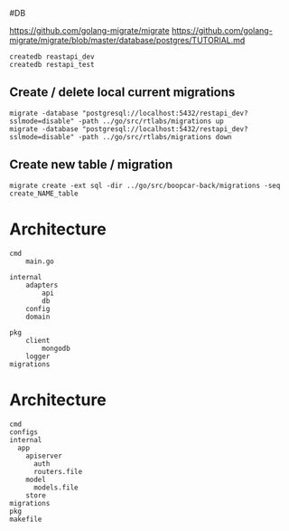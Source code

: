 #DB

https://github.com/golang-migrate/migrate
https://github.com/golang-migrate/migrate/blob/master/database/postgres/TUTORIAL.md



```
createdb reastapi_dev
createdb restapi_test
```
## Create / delete local current migrations
```
migrate -database "postgresql://localhost:5432/restapi_dev?sslmode=disable" -path ../go/src/rtlabs/migrations up
migrate -database "postgresql://localhost:5432/restapi_dev?sslmode=disable" -path ../go/src/rtlabs/migrations down
```

## Create new table / migration

```
migrate create -ext sql -dir ../go/src/boopcar-back/migrations -seq create_NAME_table
```

# Architecture
    cmd
        main.go
        
    internal
        adapters
            api
            db
        config
        domain

    pkg
        client
            mongodb
        logger
    migrations
    


# Architecture
    cmd
    configs
    internal
      app
        apiserver
          auth
          routers.file
        model
          models.file
        store
    migrations
    pkg
    makefile
